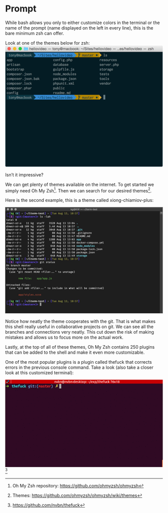 # Prompt
While bash allows you only to either customize colors in the terminal or the name of the prompt (name displayed on the left in every line), this is the bare minimum zsh can offer.

Look at one of the themes below for zsh:
![](images/theme_example.png) 

Isn’t it impressive? 

We can get plenty of themes available on the internet. To get started we simply need Oh My Zsh[^footnote1].
Then we can search for our desired themes[^footnote2]. 

Here is the second example, this is a theme called xiong-chiamiov-plus:

![](images/theme_example2.jpeg) 

Notice how neatly the theme cooperates with the git. That is what makes this shell really useful in collaborative projects on git. We can see all the branches and connections very neatly. This cut down the risk of making mistakes and allows us to focus more on the actual work.

Lastly, at the top of all of these themes, Oh My Zsh contains 250 plugins that can be added to the shell and make it even more customizable.

One of the most popular plugins is a plugin called thefuck that corrects errors in the previous console command. Take a look (also take a closer look at this customized terminal):

![](images/example_thefuck.gif) 
[^footnote3]

[^footnote1]: Oh My Zsh repository: https://github.com/ohmyzsh/ohmyzsh
[^footnote2]: Themes: https://github.com/ohmyzsh/ohmyzsh/wiki/themes
[^footnote3]: https://github.com/nvbn/thefuck  
